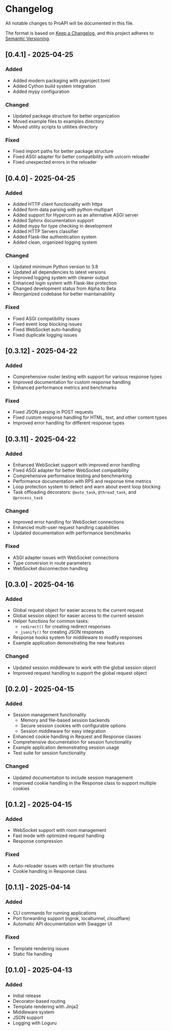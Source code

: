 # Changelog

All notable changes to ProAPI will be documented in this file.

The format is based on [Keep a Changelog](https://keepachangelog.com/en/1.0.0/),
and this project adheres to [Semantic Versioning](https://semver.org/spec/v2.0.0.html).

## [0.4.1] - 2025-04-25

### Added
- Added modern packaging with pyproject.toml
- Added Cython build system integration
- Added mypy configuration

### Changed
- Updated package structure for better organization
- Moved example files to examples directory
- Moved utility scripts to utilities directory

### Fixed
- Fixed import paths for better package structure
- Fixed ASGI adapter for better compatibility with uvicorn reloader
- Fixed unexpected errors in the reloader

## [0.4.0] - 2025-04-25

### Added
- Added HTTP client functionality with httpx
- Added form data parsing with python-multipart
- Added support for Hypercorn as an alternative ASGI server
- Added Sphinx documentation support
- Added mypy for type checking in development
- Added HTTP Servers classifier
- Added Flask-like authentication system
- Added clean, organized logging system

### Changed
- Updated minimum Python version to 3.8
- Updated all dependencies to latest versions
- Improved logging system with cleaner output
- Enhanced login system with Flask-like protection
- Changed development status from Alpha to Beta
- Reorganized codebase for better maintainability

### Fixed
- Fixed ASGI compatibility issues
- Fixed event loop blocking issues
- Fixed WebSocket auto-handling
- Fixed duplicate logging issues

## [0.3.12] - 2025-04-22

### Added
- Comprehensive router testing with support for various response types
- Improved documentation for custom response handling
- Enhanced performance metrics and benchmarks

### Fixed
- Fixed JSON parsing in POST requests
- Fixed custom response handling for HTML, text, and other content types
- Improved error handling for different response types

## [0.3.11] - 2025-04-22

### Added
- Enhanced WebSocket support with improved error handling
- Fixed ASGI adapter for better WebSocket compatibility
- Comprehensive performance testing and benchmarking
- Performance documentation with RPS and response time metrics
- Loop protection system to detect and warn about event loop blocking
- Task offloading decorators: `@auto_task`, `@thread_task`, and `@process_task`

### Changed
- Improved error handling for WebSocket connections
- Enhanced multi-user request handling capabilities
- Updated documentation with performance benchmarks

### Fixed
- ASGI adapter issues with WebSocket connections
- Type conversion in route parameters
- WebSocket disconnection handling

## [0.3.0] - 2025-04-16

### Added
- Global request object for easier access to the current request
- Global session object for easier access to the current session
- Helper functions for common tasks:
  - `redirect()` for creating redirect responses
  - `jsonify()` for creating JSON responses
- Response hooks system for middleware to modify responses
- Example application demonstrating the new features

### Changed
- Updated session middleware to work with the global session object
- Improved request handling to support the global request object

## [0.2.0] - 2025-04-15

### Added
- Session management functionality
  - Memory and file-based session backends
  - Secure session cookies with configurable options
  - Session middleware for easy integration
- Enhanced cookie handling in Request and Response classes
- Comprehensive documentation for session functionality
- Example application demonstrating session usage
- Test suite for session functionality

### Changed
- Updated documentation to include session management
- Improved cookie handling in the Response class to support multiple cookies

## [0.1.2] - 2025-04-15

### Added
- WebSocket support with room management
- Fast mode with optimized request handling
- Response compression

### Fixed
- Auto-reloader issues with certain file structures
- Cookie handling in Response class

## [0.1.1] - 2025-04-14

### Added
- CLI commands for running applications
- Port forwarding support (ngrok, localtunnel, cloudflare)
- Automatic API documentation with Swagger UI

### Fixed
- Template rendering issues
- Static file handling

## [0.1.0] - 2025-04-13

### Added
- Initial release
- Decorator-based routing
- Template rendering with Jinja2
- Middleware system
- JSON support
- Logging with Loguru
